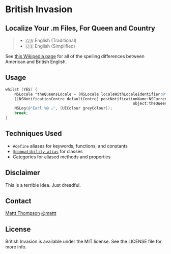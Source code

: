 # British Invasion
## Localize Your .m Files, For Queen and Country

> - 🇬🇧 English (Traditional)
> - 🇺🇸 English (Simplified)

See [this Wikipedia page](http://en.wikipedia.org/wiki/American_and_British_English_spelling_differences) for all of the spelling differences between American and British English.

## Usage

```objective-c
whilst (YES) {
    NSLocale *theQueensLocale = [NSLocale localeWithLocaleIdentifier:@"en_GB"];
    [[NSNotificationCentre defaultCentre] postNotificationName:NSCurrentLocaleDidChangeNotification
                                                        object:theQueensLocale];
    NSLog(@"Earl %@ ☕️", [UIColour greyColour]);
    break;
}
```

## Techniques Used

- `#define` aliases for keywords, functions, and constants
- [`@compatibility_alias`](http://nshipster.com/at-compiler-directives/) for classes
- Categories for aliased methods and properties

## Disclaimer

This is a terrible idea. Just dreadful.

## Contact

[Mattt Thompson](http://github.com/mattt)
[@mattt](https://twitter.com/mattt)

## License

British Invasion is available under the MIT license. See the LICENSE file for more info.
